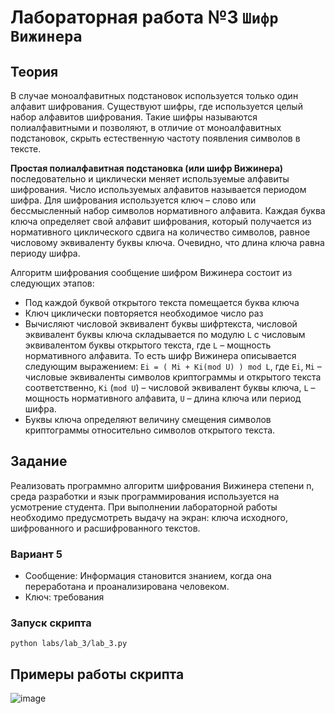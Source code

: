 # Лабораторная работа №3 `Шифр Вижинера`

## Теория

В случае моноалфавитных подстановок используется только один алфавит шифрования. Существуют шифры, где используется целый набор алфавитов шифрования. Такие шифры называются полиалфавитными и позволяют, в отличие от моноалфавитных подстановок, скрыть естественную частоту появления символов в тексте.

**Простая полиалфавитная подстановка (или шифр Вижинера)** последовательно и циклически меняет используемые алфавиты шифрования. Число используемых алфавитов называется периодом шифра. Для шифрования используется ключ – слово или бессмысленный набор символов нормативного алфавита. Каждая буква ключа определяет свой алфавит шифрования, который получается из нормативного циклического сдвига на количество символов, равное числовому эквиваленту буквы ключа. Очевидно, что длина ключа равна периоду шифра.

Алгоритм шифрования сообщение шифром Вижинера состоит из следующих этапов:

- Под каждой буквой открытого текста помещается буква ключа
- Ключ циклически повторяется необходимое число раз
- Вычисляют числовой эквивалент буквы шифртекста, числовой эквивалент буквы ключа складывается по модулю `L` с числовым эквивалентом буквы открытого текста, где `L` – мощность нормативного алфавита. То есть шифр Вижинера описывается следующим выражением:
`Ei = ( Mi + Ki(mod U) ) mod L`, где `Ei`, `Mi` – числовые эквиваленты символов криптограммы и открытого текста соответственно, `Ki` (`mod U`) – числовой эквивалент буквы ключа, `L` – мощность нормативного алфавита, `U` – длина ключа или период шифра.
- Буквы ключа определяют величину смещения символов криптограммы относительно символов открытого текста.

## Задание

Реализовать программно алгоритм шифрования Вижинера степени n, среда разработки и язык программирования используется на усмотрение студента. При выполнении лабораторной работы необходимо предусмотреть выдачу на экран: ключа исходного, шифрованного и расшифрованного текстов.

### Вариант 5

- Сообщение: Информация становится знанием, когда она переработана и проанализирована человеком.
- Ключ: требования

### Запуск скрипта

```shell
python labs/lab_3/lab_3.py
```

## Примеры работы скрипта

![image](https://user-images.githubusercontent.com/60512214/191979736-882ffda6-906b-4187-a5f0-7f98ff34afd9.png)
